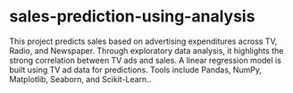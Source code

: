 # sales-prediction-using-analysis
This project predicts sales based on advertising expenditures across TV, Radio, and Newspaper. Through exploratory data analysis, it highlights the strong correlation between TV ads and sales. A linear regression model is built using TV ad data for predictions. Tools include Pandas, NumPy, Matplotlib, Seaborn, and Scikit-Learn..
